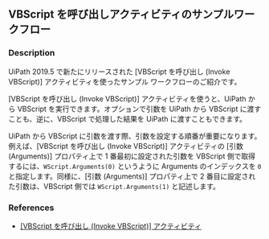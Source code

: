 
## VBScript を呼び出しアクティビティのサンプルワークフロー

### Description

UiPath 2019.5 で新たにリリースされた [VBScript を呼び出し (Invoke VBScript)] アクティビティを使ったサンプル ワークフローのご紹介です。

[VBScript を呼び出し (Invoke VBScript)] アクティビティを使うと、UiPath から VBScript を実行できます。オプションで引数を UiPath から VBScript に渡すことも、逆に、VBScript で処理した結果を UiPath に渡すこともできます。

UiPath から VBScript に引数を渡す際、引数を設定する順番が重要になります。例えば、[VBScript を呼び出し (Invoke VBScript)] アクティビティの [引数 (Arguments)] プロパティ上で 1 番最初に設定された引数を VBScript 側で取得するには、`WScript.Arguments(0)` というように Arguments のインデックスを `0` と指定します。同様に、[引数 (Arguments)] プロパティ上で 2 番目に設定された引数は、VBScript 側では `WScript.Arguments(1)` と記述します。

### References

- [[VBScript を呼び出し (Invoke VBScript)] アクティビティ](https://docs.uipath.com/activities/lang-ja/docs/invoke-vbscript)
